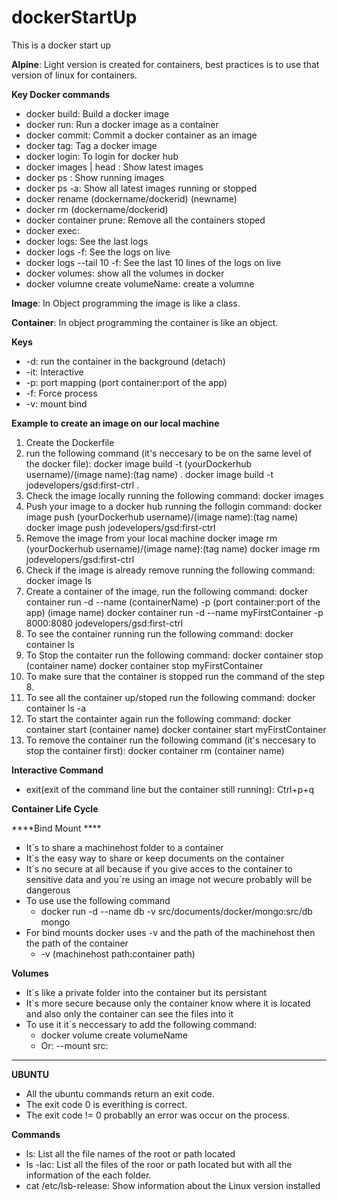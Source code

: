 # dockerStartUp
This is a docker start up 

**Alpine**: Light version is created for containers, best practices is to use that version of linux for containers.

**Key Docker commands**

- docker build: Build a docker image
- docker run: Run a docker image as a container
- docker commit: Commit a docker container as an image
- docker tag: Tag a docker image
- docker login: To login for docker hub
- docker images | head : Show latest images
- docker ps : Show running images
- docker ps -a: Show all latest images running or stopped
- docker rename (dockername/dockerid) (newname)
- docker rm (dockername/dockerid) 
- docker container prune: Remove all the containers stoped
- docker exec: 
- docker logs: See the last logs
- docker logs -f:  See the logs on live
- docker logs --tail 10 -f: See the last 10 lines of the logs on live
- docker volumes: show all the volumes in docker
- docker volumne create volumeName: create a volumne 

**Image**: In Object programming the image is like a class.

**Container**: In object programming the container is like an object.

****Keys****

- -d: run the container in the background (detach)
- -it: Interactive
- -p: port mapping (port container:port of the app)
- -f: Force process
- -v: mount bind


****Example to create an image on our local machine****

1. Create the Dockerfile
2. run the following command (it's neccesary to be on the same level of the docker file): 
  docker image build  -t (yourDockerhub username)/(image name):(tag name) .
  docker image build -t jodevelopers/gsd:first-ctrl .
3. Check the image locally running the following command:
  docker images
4. Push your image to a docker hub running the follogin command:
  docker image push (yourDockerhub username)/(image name):(tag name)
  docker image push jodevelopers/gsd:first-ctrl
5. Remove the image from your local machine
  docker image rm (yourDockerhub username)/(image name):(tag name)
  docker image rm jodevelopers/gsd:first-ctrl
6. Check if the image is already remove running the following command:
  docker image ls
7. Create a container of the image, run the following command:
  docker container run -d --name (containerName) -p (port container:port of the app) (image name)
  docker container run -d --name myFirstContainer -p 8000:8080 jodevelopers/gsd:first-ctrl
8. To see the container running run the following command:
  docker container ls
9. To Stop the contaiter run the following command: 
  docker container stop (container name)
  docker container stop myFirstContainer
10. To make sure that the container is stopped run the command of the step 8.
11. To see all the container up/stoped run the following command:
  docker container ls -a
12. To start the containter again run the following command:
  docker container start (container name)
  docker container start myFirstContainer
13. To remove the container run the following command (it's neccesary to stop the container first):
  docker container rm (container name)

****Interactive Command****

- exit(exit of the command line but the container still running): Ctrl+p+q

****Container Life Cycle****

****Bind Mount ****

- It´s to share a machinehost folder to a container 
- It´s the easy way to share or keep documents on the container
- It´s no secure at all because if you give acces to the container to sensitive data and you´re using an image not wecure probably will be dangerous
- To use use the following command
	- docker run -d --name db -v src/documents/docker/mongo:src/db mongo
- For bind mounts docker uses -v and the path of the machinehost then the path of the container
	- -v (machinehost path:container path)

****Volumes****
- It´s like a private folder into the container but its persistant
- It´s more secure because only the container know where it is located and also only the container can see the files into it
- To use it it´s neccessary to add the following command:
	- docker volume create volumeName 
	- Or: --mount src:


*********

****UBUNTU****
- All the ubuntu commands return an exit code.
- The exit code 0 is everithing is correct.
- The exit code != 0 probablly an error was occur on the process.


****Commands****
  - ls: List all the file names of the root or path located
  - ls -lac: List all the files of the roor or path located but with all the information of the each folder.
  - cat /etc/lsb-release: Show information about the Linux version installed
  

